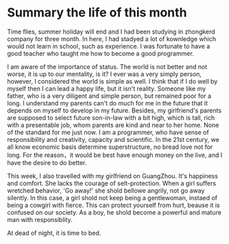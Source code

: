 # Summary the life of this month  

Time flies, summer holiday will end and I had been studying in zhongkerd company for three month. In here, I had stadyed a lot of kownledge which would not learn in school, such as experience. I was fortunate to have a good teacher who taught me how to become a good programmer.  

I am aware of the importance of status. The world is not better and not worse, it is up to our mentality, is it? I ever was a very simply person, however, I considered the world is simple as well. I think that if I do well by myself then I can lead a happy life, but it isn't reality. Someone like my father, who is a very diligent and simple person, but remained poor for a long. I understand my parents can't do much for me in the future that it depends on myself to develop in my future. Besides, my girlfriend's parents are supposed to select future son-in-law with a bit high, which is tall, rich with a presentable job, whom parents are kind and near to her home. None of the standard for me just now. I am a programmer, who have sense of responsibility and creativity, capacity and scientific. In the 21st century, we all know economic basis determine superstructure, no bread love not for long. For the reason，it would be best have enough money on the live, and I have the desire to do better.  

This week, I also travelled with my girlfriend on GuangZhou. It's happiness and comfort. She lacks the courage of selt-protection. When a girl suffers wretched behavior, 'Go away!' she shold bellowe angrily, not go away silently. In this case, a girl shold not keep being a gentlewoman, instaed of being a cowgirl with fierce. This can protect yourself from hurt, beause it is confused on our society. As a boy, he shold become a powerful and mature man with responsiblity.  

At dead of night, it is time to bed.
